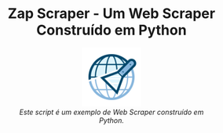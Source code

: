 <h1 align="center">Zap Scraper - Um Web Scraper Construído em Python</h1>
<p align="center">
  <img src="logo.png" alt="AngularDex-logo" width="120px" height="120px"/>
  <br>
  <i>Este script é um exemplo de Web Scraper construído em
    <br>Python.</i>
  <br>
</p>


